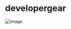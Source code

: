 # developergear
![image](https://github.com/user-attachments/assets/76f7f424-1568-45ca-a56a-f957d35543ee)
